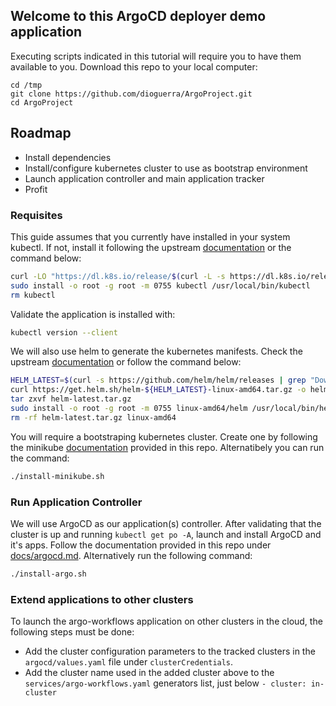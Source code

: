 ## Welcome to this ArgoCD deployer demo application
Executing scripts indicated in this tutorial will require you to have them
available to you. Download this repo to your local computer:
```
cd /tmp
git clone https://github.com/dioguerra/ArgoProject.git
cd ArgoProject
```

## Roadmap
  * Install dependencies
  * Install/configure kubernetes cluster to use as bootstrap environment
  * Launch application controller and main application tracker
  * Profit

### Requisites
This guide assumes that you currently have installed in your system kubectl.
If not, install it following the upstream [documentation](https://kubernetes.io/docs/tasks/tools/) or the command below:
```bash
curl -LO "https://dl.k8s.io/release/$(curl -L -s https://dl.k8s.io/release/stable.txt)/bin/linux/amd64/kubectl"
sudo install -o root -g root -m 0755 kubectl /usr/local/bin/kubectl
rm kubectl
```

Validate the application is installed with:
```bash
kubectl version --client
```

We will also use helm to generate the kubernetes manifests. Check the upstream
[documentation](https://helm.sh/docs/intro/install/) or follow the command below:
```bash
HELM_LATEST=$(curl -s https://github.com/helm/helm/releases | grep "Download Helm" | grep -oE "v[0-9]+\.[0-9]+\.[0-9]+\." | head -n1 | rev | cut -c2- | rev)
curl https://get.helm.sh/helm-${HELM_LATEST}-linux-amd64.tar.gz -o helm-latest.tar.gz
tar zxvf helm-latest.tar.gz
sudo install -o root -g root -m 0755 linux-amd64/helm /usr/local/bin/helm
rm -rf helm-latest.tar.gz linux-amd64
```

You will require a bootstraping kubernetes cluster. Create one by following the 
minikube [documentation](https://github.com/dioguerra/ArgoProject/blob/main/docs/minikube.md) provided in this repo.
Alternatibely you can run the command:
```bash
./install-minikube.sh
```

### Run Application Controller
We will use ArgoCD as our application(s) controller. After validating that the
cluster is up and running `kubectl get po -A`, launch and install ArgoCD and
it's apps. Follow the documentation provided in this repo under [docs/argocd.md](https://github.com/dioguerra/ArgoProject/blob/main/docs/argocd.md).
Alternatively run the following command:
```bash
./install-argo.sh
```

### Extend applications to other clusters
To launch the argo-workflows application on other clusters in the cloud,
the following steps must be done:
* Add the cluster configuration parameters to the tracked clusters
in the `argocd/values.yaml` file under `clusterCredentials`.
* Add the cluster name used in the added cluster above to the
`services/argo-workflows.yaml` generators list, just below `- cluster: in-cluster`